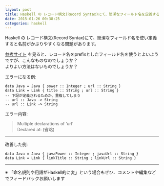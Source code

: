 ```yaml
---
layout: post
title: Haskell の レコード構文(Record Syntax)にて、簡潔なフィールド名を定義すると重複しやすい問題の解決方法
date: 2015-01-26 00:38:25
categories: haskell
---
```

<!-- {% raw %} -->
<p>Haskell の レコード構文(Record Syntax)にて、簡潔なフィールド名を使い定義すると名前がかぶりやすくなる問題があります。</p>

<p><a href="http://book.realworldhaskell.org/read/defining-types-streamlining-functions.html#deftypes.record">参考サイト</a> を見ると、レコード名をprefixとしたフィールド名を使うとよいようですが、こんなものなのでしょうか？<br>
よりよい方法はないものでしょうか？</p>

<p>エラーになる例:</p>

<pre class="lang-haskell prettyprint-override"><code>data Java = Java { power :: Integer ; url :: String }
data Link = Link { title :: String ; url :: String }
-- 下記が定義されるためか、重複してしまう
-- url :: Java -&gt; String
-- url :: Link -&gt; String
</code></pre>

<p>エラー内容: </p>

<blockquote>
  <p>Multiple declarations of ‘url’<br>
  Declared at: (省略)</p>
</blockquote>

<hr>

<p>改善した例:</p>

<pre class="lang-haskell prettyprint-override"><code>data Java = Java { javaPower :: Integer ; javaUrl :: String }
data Link = Link { linkTitle :: String ; linkUrl :: String }
</code></pre>

<hr>

<p>※ 「命名規則や用語がHaskell的に変」という場合もぜひ、コメントや編集などでフィードバックお願いします</p>
<!-- {% endraw %} -->

